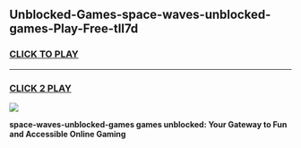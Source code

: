 
## Unblocked-Games-space-waves-unblocked-games-Play-Free-tll7d
<h3>
<a href="https://premium76.site?title=space-waves-unblocked-games&ref=20A">CLICK TO PLAY</a></h3>
<hr>

<h3>
<a href="https://premium76.site?title=space-waves-unblocked-games&ref=20A">CLICK 2 PLAY</a>
  
</h3>

<a href="https://premium76.site?title=space-waves-unblocked-games&ref=20A"><img src="https://clearcache.store/games.png"></a>


**space-waves-unblocked-games games unblocked: Your Gateway to Fun and Accessible Online Gaming**
